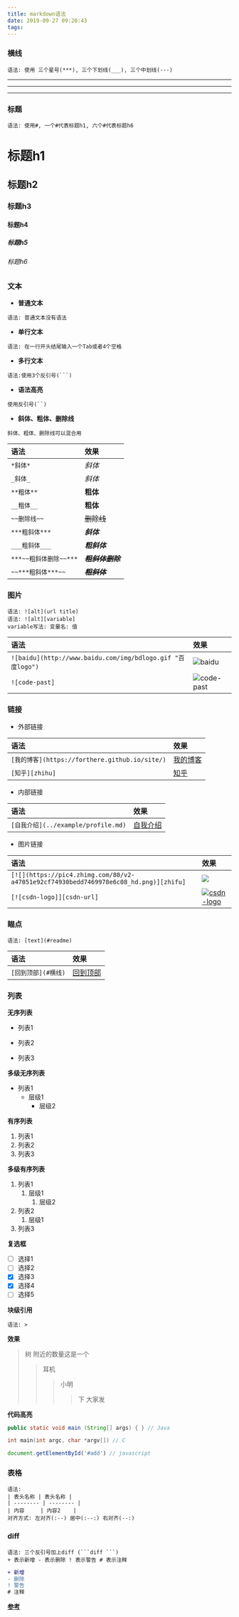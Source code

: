 ```yaml
---
title: markdown语法
date: 2019-09-27 09:20:43
tags:
---
```



### 横线


```
语法: 使用 三个星号(***), 三个下划线(___), 三个中划线(---)
```

***
___
---

### 标题

```
语法: 使用#, 一个#代表标题h1, 六个#代表标题h6
```

# 标题h1
## 标题h2
### 标题h3
#### 标题h4
##### 标题h5
###### 标题h6

### 文本

- **普通文本**
```
语法: 普通文本没有语法
```
- **单行文本**	
```
语法: 在一行开头结尾输入一个Tab或者4个空格
```
- **多行文本**
```
语法:使用3个反引号(```)
```
- **语法高亮**
```
使用反引号(``)
```
- **斜体、粗体、删除线**
```
斜体、粗体、删除线可以混合用
```

| 语法                   | 效果                 |
| :--------------------- | :------------------- |
| `*斜体*`               | *斜体*               |
| `_斜体_`               | _斜体_               |
| `**粗体**`             | **粗体**             |
| `__粗体__`             | __粗体__             |
| `~~删除线~~`           | ~~删除线~~           |
| `***粗斜体***`         | ***斜体***           |
| `___粗斜体___`         | ___粗斜体___         |
| `***~~粗斜体删除~~***` | ***~~粗斜体删除~~*** |
| `~~***粗斜体***~~`     | ~~***粗斜体***~~     |

### 图片

```
语法: ![alt](url title)
语法: ![alt][variable]
variable写法: 变量名: 值
```

| 语法                                                       | 效果                                                     |
| :--------------------------------------------------------- | :------------------------------------------------------- |
| `![baidu](http://www.baidu.com/img/bdlogo.gif "百度logo")` | ![baidu](http://www.baidu.com/img/bdlogo.gif "百度logo") |
| `![code-past]`                                             | ![code-past]                                             |

[code-past]:http://www.baidu.com/img/bdlogo.gif

### 链接

+ 外部链接

| 语法                                           | 效果                                         |
| :--------------------------------------------- | :------------------------------------------- |
| `[我的博客](https://forthere.github.io/site/)` | [我的博客](https://forthere.github.io/site/) |
| `[知乎][zhihu]`                                | [知乎][zhihu]                                |


+ 内部链接

| 语法                                | 效果                              |
| :---------------------------------- | :-------------------------------- |
| `[自我介绍](../example/profile.md)` | [自我介绍](../example/profile.md) |

+ 图片链接
  
| 语法                                                                                 | 效果                                                                               |
| :----------------------------------------------------------------------------------- | :--------------------------------------------------------------------------------- |
| `[![](https://pic4.zhimg.com/80/v2-a47051e92cf74930bedd7469978e6c08_hd.png)][zhifu]` | [![](https://pic4.zhimg.com/80/v2-a47051e92cf74930bedd7469978e6c08_hd.png)][zhihu] |
| `[![csdn-logo]][csdn-url]`                                                           | [![csdn-logo]][csdn-url]                                                           |

[zhihu]:https://www.zhihu.com/signin?next=%2F "欢迎"
[csdn-logo]: https://csdnimg.cn/cdn/content-toolbar/csdn-logo_.png?v=20190924.1 "csdn"
[csdn-url]: https://www.csdn.net/


### 瞄点

```
语法: [text](#readme)
```

| 语法                | 效果              |
| :------------------ | :---------------- |
| `[回到顶部](#横线)` | [回到顶部](#横线) |


### 列表

**无序列表**

* 列表1
- 列表2
* 列表3

**多级无序列表**
* 列表1
  * 层级1
    * 层级2

**有序列表**
1. 列表1
2. 列表2
3. 列表3

**多级有序列表**
1. 列表1
   1. 层级1
      1. 层级2
2. 列表2
   1. 层级1
3. 列表3

**复选框**

- [ ] 选择1
- [ ] 选择2
- [x] 选择3
- [x] 选择4
- [ ] 选择5

**块级引用**

```
语法: >
```

**效果**

> 树
> 附近的数量这是一个
>> 耳机
>>>小明
>>>>下
>>>> 大家发

**代码高亮**
```java
public static void main (String[] args) { } // Java
```
```C
int main(int argc, char *argv[]) // C
```
```javascript
document.getElementById('#add') // javascript
```

### 表格

```
语法: 
| 表头名称 | 表头名称 |
| -------- | -------- |
| 内容     | 内容2    |
对齐方式: 左对齐(:--) 居中(:--:) 右对齐(--:)
```

### diff
```
语法: 三个反引号加上diff (```diff ```)
+ 表示新增 - 表示删除 ! 表示警告 # 表示注释
```
```diff
+ 新增
- 删除
! 警告
# 注释
```

[**参考**](https://github.com/guodongxiaren/README)
